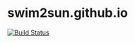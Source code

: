 # swim2sun.github.io
[![Build Status](https://travis-ci.org/swim2sun/swim2sun.github.io.svg?branch=hexo)](https://travis-ci.org/swim2sun/swim2sun.github.io)
